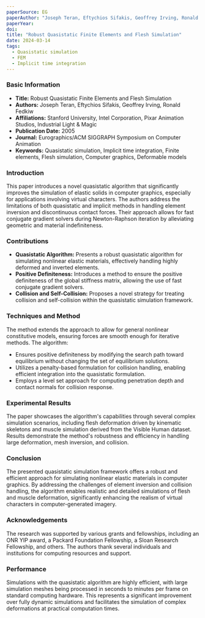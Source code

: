 ```yaml
---
paperSource: EG
paperAuthor: "Joseph Teran, Eftychios Sifakis, Geoffrey Irving, Ronald Fedkiw"
paperYear: 
doi: 
title: "Robust Quasistatic Finite Elements and Flesh Simulation"
date: 2024-03-14
tags: 
  - Quasistatic simulation
  - FEM
  - Implicit time integration
---
```


### Basic Information

- **Title:** Robust Quasistatic Finite Elements and Flesh Simulation
- **Authors:** Joseph Teran, Eftychios Sifakis, Geoffrey Irving, Ronald Fedkiw
- **Affiliations:** Stanford University, Intel Corporation, Pixar Animation Studios, Industrial Light & Magic
- **Publication Date:** 2005
- **Journal:** Eurographics/ACM SIGGRAPH Symposium on Computer Animation
- **Keywords:** Quasistatic simulation, Implicit time integration, Finite elements, Flesh simulation, Computer graphics, Deformable models

### Introduction

This paper introduces a novel quasistatic algorithm that significantly improves the simulation of elastic solids in computer graphics, especially for applications involving virtual characters. The authors address the limitations of both quasistatic and implicit methods in handling element inversion and discontinuous contact forces. Their approach allows for fast conjugate gradient solvers during Newton-Raphson iteration by alleviating geometric and material indefiniteness.

### Contributions

- **Quasistatic Algorithm:** Presents a robust quasistatic algorithm for simulating nonlinear elastic materials, effectively handling highly deformed and inverted elements.
- **Positive Definiteness:** Introduces a method to ensure the positive definiteness of the global stiffness matrix, allowing the use of fast conjugate gradient solvers.
- **Collision and Self-Collision:** Proposes a novel strategy for treating collision and self-collision within the quasistatic simulation framework.

### Techniques and Method

The method extends the approach to allow for general nonlinear constitutive models, ensuring forces are smooth enough for iterative methods. The algorithm:
- Ensures positive definiteness by modifying the search path toward equilibrium without changing the set of equilibrium solutions.
- Utilizes a penalty-based formulation for collision handling, enabling efficient integration into the quasistatic formulation.
- Employs a level set approach for computing penetration depth and contact normals for collision response.

### Experimental Results

The paper showcases the algorithm's capabilities through several complex simulation scenarios, including flesh deformation driven by kinematic skeletons and muscle simulation derived from the Visible Human dataset. Results demonstrate the method's robustness and efficiency in handling large deformation, mesh inversion, and collision.

### Conclusion

The presented quasistatic simulation framework offers a robust and efficient approach for simulating nonlinear elastic materials in computer graphics. By addressing the challenges of element inversion and collision handling, the algorithm enables realistic and detailed simulations of flesh and muscle deformation, significantly enhancing the realism of virtual characters in computer-generated imagery.

### Acknowledgements

The research was supported by various grants and fellowships, including an ONR YIP award, a Packard Foundation Fellowship, a Sloan Research Fellowship, and others. The authors thank several individuals and institutions for computing resources and support.

### Performance

Simulations with the quasistatic algorithm are highly efficient, with large simulation meshes being processed in seconds to minutes per frame on standard computing hardware. This represents a significant improvement over fully dynamic simulations and facilitates the simulation of complex deformations at practical computation times.